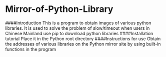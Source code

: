 # Mirror-of-Python-Library
####Introduction
This is a program to obtain images of various python libraries. It is used to solve the problem of slow/timeout when users in Chinese Mainland use pip to download python libraries
####Installation tutorial
Place it in the Python root directory
####Instructions for use
Obtain the addresses of various libraries on the Python mirror site by using built-in functions in the program
